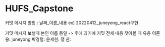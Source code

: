 # HUFS_Capstone

커밋 메시지 방법 : 날짜_이름_내용  ex) 20220412_juneyong_react구현

커밋 메시지 보낼때 본인 이름 통일 -> 후에 과거에 커밋 전체 내용 찾아볼 때 유용
이준용: juneyong
박경렬:
윤세현:
정  찬:

